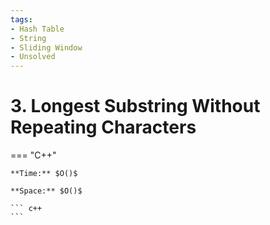 ```yaml
---
tags:
- Hash Table
- String
- Sliding Window
- Unsolved
---
```



# 3. Longest Substring Without Repeating Characters

=== "C++"

    **Time:** $O()$

    **Space:** $O()$

    ``` c++
    ```